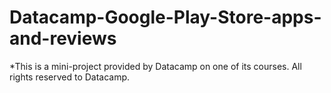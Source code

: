 # Datacamp-Google-Play-Store-apps-and-reviews

*This is a mini-project provided by Datacamp on one of its courses. All rights reserved to Datacamp.
